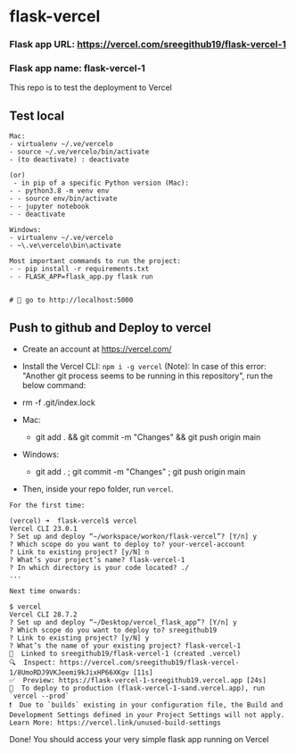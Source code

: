 # flask-vercel

### Flask app URL: https://vercel.com/sreegithub19/flask-vercel-1

### Flask app name: flask-vercel-1

This repo is to test the deployment to Vercel

## Test local

```
Mac:
- virtualenv ~/.ve/vercelo
- source ~/.ve/vercelo/bin/activate
- (to deactivate) : deactivate

(or)
 - in pip of a specific Python version (Mac):
- - python3.8 -m venv env
- - source env/bin/activate
- - jupyter notebook
- - deactivate

Windows:
- virtualenv ~/.ve/vercelo
- ~\.ve\vercelo\bin\activate

Most important commands to run the project:
- - pip install -r requirements.txt
- - FLASK_APP=flask_app.py flask run


# 🚀 go to http://localhost:5000
```

## Push to github and Deploy to vercel

- Create an account at https://vercel.com/
- Install the Vercel CLI: `npm i -g vercel`
  (Note):
  In case of this error: "Another git process seems to be running in this repository", run the below command:
- rm -f .git/index.lock

- Mac:
  - git add . && git commit -m "Changes" && git push origin main
- Windows:
  - git add . ; git commit -m "Changes" ; git push origin main
- Then, inside your repo folder, run `vercel`.

```
For the first time:

(vercel) ➜  flask-vercel$ vercel
Vercel CLI 23.0.1
? Set up and deploy “~/workspace/workon/flask-vercel”? [Y/n] y
? Which scope do you want to deploy to? your-vercel-account
? Link to existing project? [y/N] n
? What’s your project’s name? flask-vercel-1
? In which directory is your code located? ./
...
```

```
Next time onwards:

$ vercel
Vercel CLI 28.7.2
? Set up and deploy “~/Desktop/vercel_flask_app”? [Y/n] y
? Which scope do you want to deploy to? sreegithub19
? Link to existing project? [y/N] y
? What’s the name of your existing project? flask-vercel-1
🔗  Linked to sreegithub19/flask-vercel-1 (created .vercel)
🔍  Inspect: https://vercel.com/sreegithub19/flask-vercel-1/8UmoRDJ9VKJeemi9kJixHP66XKgv [11s]
✅  Preview: https://flask-vercel-1-sreegithub19.vercel.app [24s]
📝  To deploy to production (flask-vercel-1-sand.vercel.app), run `vercel --prod`
❗️  Due to `builds` existing in your configuration file, the Build and Development Settings defined in your Project Settings will not apply. Learn More: https://vercel.link/unused-build-settings
```

Done! You should access your very simple flask app running on Vercel
